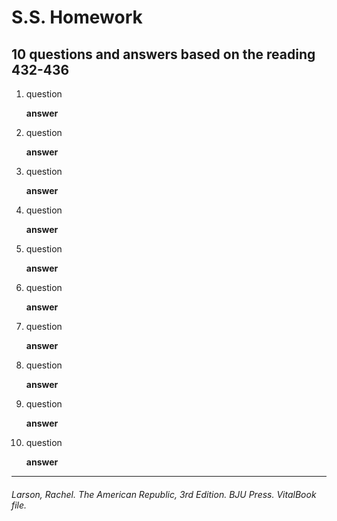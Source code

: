 # S.S. Homework
## 10 questions and answers based on the reading 432-436

1. question

    **answer**

2. question

    **answer**

3. question

    **answer**

4. question

    **answer**

5. question

    **answer**

6. question

    **answer**

7. question

    **answer**

8. question

    **answer**

9. question

    **answer**

10. question

    **answer**

---
###### Larson,  Rachel. The American Republic,  3rd Edition. BJU Press. VitalBook file.
